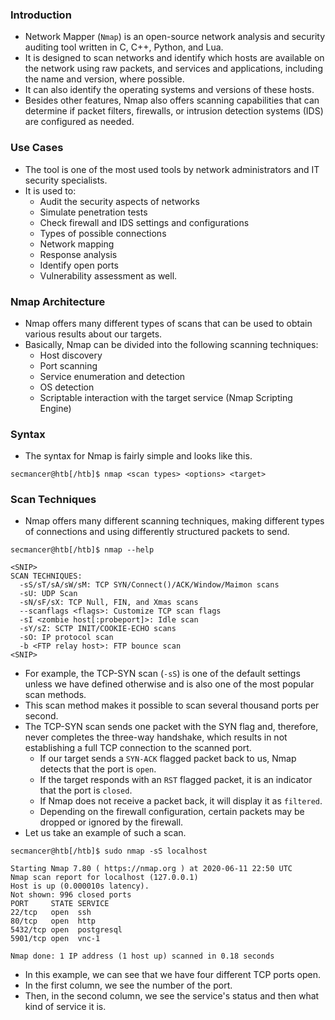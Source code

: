 ### Introduction
- Network Mapper (`Nmap`) is an open-source network analysis and security auditing tool written in C, C++, Python, and Lua. 
- It is designed to scan networks and identify which hosts are available on the network using raw packets, and services and applications, including the name and version, where possible. 
- It can also identify the operating systems and versions of these hosts.
- Besides other features, Nmap also offers scanning capabilities that can determine if packet filters, firewalls, or intrusion detection systems (IDS) are configured as needed.



### Use Cases
- The tool is one of the most used tools by network administrators and IT security specialists. 
- It is used to:
	- Audit the security aspects of networks
	- Simulate penetration tests
	- Check firewall and IDS settings and configurations
	- Types of possible connections
	- Network mapping
	- Response analysis
	- Identify open ports
	- Vulnerability assessment as well.



### Nmap Architecture
- Nmap offers many different types of scans that can be used to obtain various results about our targets. 
- Basically, Nmap can be divided into the following scanning techniques:
	- Host discovery
	- Port scanning
	- Service enumeration and detection
	- OS detection
	- Scriptable interaction with the target service (Nmap Scripting Engine)



### Syntax
- The syntax for Nmap is fairly simple and looks like this.
```shell-session
secmancer@htb[/htb]$ nmap <scan types> <options> <target>
```



### Scan Techniques
- Nmap offers many different scanning techniques, making different types of connections and using differently structured packets to send.
```shell-session
secmancer@htb[/htb]$ nmap --help

<SNIP>
SCAN TECHNIQUES:
  -sS/sT/sA/sW/sM: TCP SYN/Connect()/ACK/Window/Maimon scans
  -sU: UDP Scan
  -sN/sF/sX: TCP Null, FIN, and Xmas scans
  --scanflags <flags>: Customize TCP scan flags
  -sI <zombie host[:probeport]>: Idle scan
  -sY/sZ: SCTP INIT/COOKIE-ECHO scans
  -sO: IP protocol scan
  -b <FTP relay host>: FTP bounce scan
<SNIP>
```
- For example, the TCP-SYN scan (`-sS`) is one of the default settings unless we have defined otherwise and is also one of the most popular scan methods. 
- This scan method makes it possible to scan several thousand ports per second. 
- The TCP-SYN scan sends one packet with the SYN flag and, therefore, never completes the three-way handshake, which results in not establishing a full TCP connection to the scanned port.
	- If our target sends a `SYN-ACK` flagged packet back to us, Nmap detects that the port is `open`.
	- If the target responds with an `RST` flagged packet, it is an indicator that the port is `closed`.
	- If Nmap does not receive a packet back, it will display it as `filtered`. 
	- Depending on the firewall configuration, certain packets may be dropped or ignored by the firewall.
- Let us take an example of such a scan.
```shell-session
secmancer@htb[/htb]$ sudo nmap -sS localhost

Starting Nmap 7.80 ( https://nmap.org ) at 2020-06-11 22:50 UTC
Nmap scan report for localhost (127.0.0.1)
Host is up (0.000010s latency).
Not shown: 996 closed ports
PORT     STATE SERVICE
22/tcp   open  ssh
80/tcp   open  http
5432/tcp open  postgresql
5901/tcp open  vnc-1

Nmap done: 1 IP address (1 host up) scanned in 0.18 seconds
```
- In this example, we can see that we have four different TCP ports open. 
- In the first column, we see the number of the port. 
- Then, in the second column, we see the service's status and then what kind of service it is.